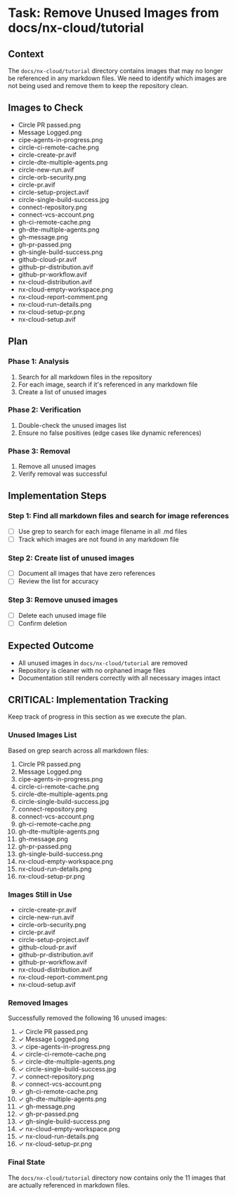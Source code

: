 # Task: Remove Unused Images from docs/nx-cloud/tutorial

## Context
The `docs/nx-cloud/tutorial` directory contains images that may no longer be referenced in any markdown files. We need to identify which images are not being used and remove them to keep the repository clean.

## Images to Check
- Circle PR passed.png
- Message Logged.png
- cipe-agents-in-progress.png
- circle-ci-remote-cache.png
- circle-create-pr.avif
- circle-dte-multiple-agents.png
- circle-new-run.avif
- circle-orb-security.png
- circle-pr.avif
- circle-setup-project.avif
- circle-single-build-success.jpg
- connect-repository.png
- connect-vcs-account.png
- gh-ci-remote-cache.png
- gh-dte-multiple-agents.png
- gh-message.png
- gh-pr-passed.png
- gh-single-build-success.png
- github-cloud-pr.avif
- github-pr-distribution.avif
- github-pr-workflow.avif
- nx-cloud-distribution.avif
- nx-cloud-empty-workspace.png
- nx-cloud-report-comment.png
- nx-cloud-run-details.png
- nx-cloud-setup-pr.png
- nx-cloud-setup.avif

## Plan

### Phase 1: Analysis
1. Search for all markdown files in the repository
2. For each image, search if it's referenced in any markdown file
3. Create a list of unused images

### Phase 2: Verification
1. Double-check the unused images list
2. Ensure no false positives (edge cases like dynamic references)

### Phase 3: Removal
1. Remove all unused images
2. Verify removal was successful

## Implementation Steps

### Step 1: Find all markdown files and search for image references
- [ ] Use grep to search for each image filename in all .md files
- [ ] Track which images are not found in any markdown file

### Step 2: Create list of unused images
- [ ] Document all images that have zero references
- [ ] Review the list for accuracy

### Step 3: Remove unused images
- [ ] Delete each unused image file
- [ ] Confirm deletion

## Expected Outcome
- All unused images in `docs/nx-cloud/tutorial` are removed
- Repository is cleaner with no orphaned image files
- Documentation still renders correctly with all necessary images intact

## CRITICAL: Implementation Tracking
Keep track of progress in this section as we execute the plan.

### Unused Images List
Based on grep search across all markdown files:

1. Circle PR passed.png
2. Message Logged.png
3. cipe-agents-in-progress.png
4. circle-ci-remote-cache.png
5. circle-dte-multiple-agents.png
6. circle-single-build-success.jpg
7. connect-repository.png
8. connect-vcs-account.png
9. gh-ci-remote-cache.png
10. gh-dte-multiple-agents.png
11. gh-message.png
12. gh-pr-passed.png
13. gh-single-build-success.png
14. nx-cloud-empty-workspace.png
15. nx-cloud-run-details.png
16. nx-cloud-setup-pr.png

### Images Still in Use
- circle-create-pr.avif
- circle-new-run.avif
- circle-orb-security.png
- circle-pr.avif
- circle-setup-project.avif
- github-cloud-pr.avif
- github-pr-distribution.avif
- github-pr-workflow.avif
- nx-cloud-distribution.avif
- nx-cloud-report-comment.png
- nx-cloud-setup.avif

### Removed Images
Successfully removed the following 16 unused images:
1. ✓ Circle PR passed.png
2. ✓ Message Logged.png
3. ✓ cipe-agents-in-progress.png
4. ✓ circle-ci-remote-cache.png
5. ✓ circle-dte-multiple-agents.png
6. ✓ circle-single-build-success.jpg
7. ✓ connect-repository.png
8. ✓ connect-vcs-account.png
9. ✓ gh-ci-remote-cache.png
10. ✓ gh-dte-multiple-agents.png
11. ✓ gh-message.png
12. ✓ gh-pr-passed.png
13. ✓ gh-single-build-success.png
14. ✓ nx-cloud-empty-workspace.png
15. ✓ nx-cloud-run-details.png
16. ✓ nx-cloud-setup-pr.png

### Final State
The `docs/nx-cloud/tutorial` directory now contains only the 11 images that are actually referenced in markdown files.